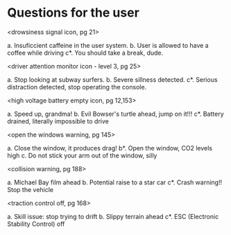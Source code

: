 # Questions for the user

\<drowsiness signal icon, pg 21>

a. Insuficcient caffeine in the user system.
b. User is allowed to have a coffee while driving
c\*. You should take a break, dude.

\<driver attention monitor icon - level 3, pg 25>

a. Stop looking at subway surfers.
b. Severe sillness detected.
c\*. Serious distraction detected, stop operating the console.

\<high voltage battery empty icon, pg 12,153>

a. Speed up, grandma!
b. Evil Bowser's turtle ahead, jump on it!!!
c\*. Battery drained, literally impossible to drive

\<open the windows warning, pg 145>

a. Close the window, it produces drag!
b\*. Open the window, CO2 levels high
c. Do not stick your arm out of the window, silly

\<collision warning, pg 188>

a. Michael Bay film ahead
b. Potential raise to a star car
c\*. Crash warning!! Stop the vehicle

\<traction control off, pg 168>

a. Skill issue: stop trying to drift
b. Slippy terrain ahead
c\*. ESC (Electronic Stability Control) off



